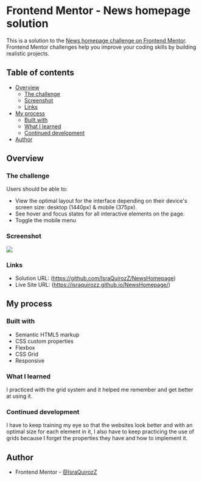 # Frontend Mentor - News homepage solution

This is a solution to the [News homepage challenge on Frontend Mentor](https://www.frontendmentor.io/challenges/news-homepage-H6SWTa1MFl). Frontend Mentor challenges help you improve your coding skills by building realistic projects.

## Table of contents

- [Overview](#overview)
  - [The challenge](#the-challenge)
  - [Screenshot](#screenshot)
  - [Links](#links)
- [My process](#my-process)
  - [Built with](#built-with)
  - [What I learned](#what-i-learned)
  - [Continued development](#continued-development)
- [Author](#author)

## Overview

### The challenge

Users should be able to:

- View the optimal layout for the interface depending on their device's screen size: desktop (1440px) & mobile (375px).
- See hover and focus states for all interactive elements on the page.
- Toggle the mobile menu

### Screenshot

![](./screenshot.jpg)

### Links

- Solution URL: (https://github.com/IsraQuirozZ/NewsHomepage)
- Live Site URL: (https://israquirozz.github.io/NewsHomepage/)

## My process

### Built with

- Semantic HTML5 markup
- CSS custom properties
- Flexbox
- CSS Grid
- Responsive

### What I learned

I practiced with the grid system and it helped me remember and get better at using it.

### Continued development

I have to keep training my eye so that the websites look better and with an optimal size for each element in it, I also have to keep practicing the use of grids because I forget the properties they have and how to implement it.

## Author

<!-- - Website - [Israel QuirozZ]() -->

- Frontend Mentor - [@IsraQuirozZ](https://www.frontendmentor.io/profile/IsraQuirozZ)
